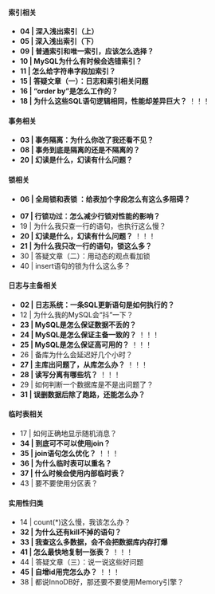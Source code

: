 #### 索引相关

- **04 | 深入浅出索引（上）**
- **05 | 深入浅出索引（下）**
- **09 | 普通索引和唯一索引，应该怎么选择？**
- **10 | MySQL为什么有时候会选错索引？**
- **11 | 怎么给字符串字段加索引？**
- **15 | 答疑文章（一）：日志和索引相关问题**
- **16 | “order by”是怎么工作的？**
- **18 | 为什么这些SQL语句逻辑相同，性能却差异巨大？**                                                     ！！！       

#### 事务相关 

- **03 | 事务隔离：为什么你改了我还看不见？**
- **08 | 事务到底是隔离的还是不隔离的？**
- **20 | 幻读是什么，幻读有什么问题？**

#### 锁相关
- **06 | 全局锁和表锁 ：给表加个字段怎么有这么多阻碍？**

* **07 | 行锁功过：怎么减少行锁对性能的影响？**
* 19 | 为什么我只查一行的语句，也执行这么慢？
* **20 | 幻读是什么，幻读有什么问题？**                                                     ！！！       
* **21 | 为什么我只改一行的语句，锁这么多？**
* 30 | 答疑文章（二）：用动态的观点看加锁
* 40 | insert语句的锁为什么这么多？

#### 日志与主备相关

- **02 | 日志系统：一条SQL更新语句是如何执行的？**
- 12 | 为什么我的MySQL会“抖”一下？
- **23 | MySQL是怎么保证数据不丢的？**
- **24 | MySQL是怎么保证主备一致的？**                                                     ！！！       
- **25 | MySQL是怎么保证高可用的？**                                                     ！！！       
- 26 | 备库为什么会延迟好几个小时？
- **27 | 主库出问题了，从库怎么办？**                                     ！！！
- **28 | 读写分离有哪些坑？**                                                     ！！！              
- 29 | 如何判断一个数据库是不是出问题了？
- **31 | 误删数据后除了跑路，还能怎么办？**

#### 临时表相关

- 17 | 如何正确地显示随机消息？
- **34 | 到底可不可以使用join？**
- **35 | join语句怎么优化？**                                                     ！！！       
- **36 | 为什么临时表可以重名？**
- **37 | 什么时候会使用内部临时表？**
- 43 | 要不要使用分区表？

#### 实用性归类

- 14 | count(*)这么慢，我该怎么办？
- **32 | 为什么还有kill不掉的语句？**
- **33 | 我查这么多数据，会不会把数据库内存打爆**
- **41 | 怎么最快地复制一张表？**                                                     ！！！       
- 44 | 答疑文章（三）：说一说这些好问题
- **45 | 自增id用完怎么办？**                                                     ！！！       
- 38 | 都说InnoDB好，那还要不要使用Memory引擎？

